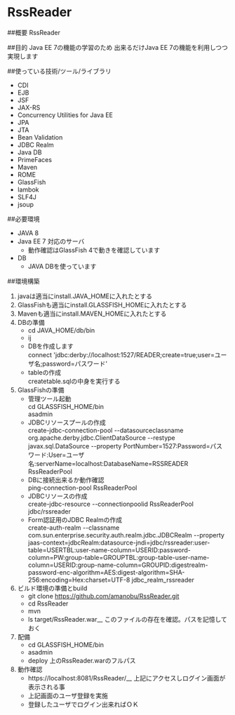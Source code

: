 RssReader
=========

##概要
RssReader

##目的
Java EE 7の機能の学習のため
出来るだけJava EE 7の機能を利用しつつ実現します

##使っている技術/ツール/ライブラリ
* CDI
* EJB
* JSF
* JAX-RS
* Concurrency Utilities for Java EE
* JPA
* JTA
* Bean Validation
* JDBC Realm
* Java DB
* PrimeFaces
* Maven
* ROME
* GlassFish
* lambok
* SLF4J
* jsoup

##必要環境
* JAVA 8
* Java EE 7 対応のサーバ
    * 動作確認はGlassFish 4で動きを確認しています
* DB
    * JAVA DBを使っています

##環境構築
1. javaは適当にinstall.JAVA_HOMEに入れたとする
1. GlassFishも適当にinstall.GLASSFISH_HOMEに入れたとする
1. Mavenも適当にinstall.MAVEN_HOMEに入れたとする
1. DBの準備
    * cd JAVA_HOME/db/bin
    * ij
    * DBを作成します  
	connect 'jdbc:derby://localhost:1527/READER;create=true;user=ユーザ名;password=パスワード'
    * tableの作成  
	createtable.sqlの中身を実行する
1. GlassFishの準備
    * 管理ツール起動  
		cd GLASSFISH_HOME/bin  
		asadmin
    * JDBCリソースプールの作成  
       create-jdbc-connection-pool --datasourceclassname org.apache.derby.jdbc.ClientDataSource --restype javax.sql.DataSource --property PortNumber=1527:Password=パスワード:User=ユーザ名:serverName=localhost:DatabaseName=RSSREADER RssReaderPool
    * DBに接続出来るか動作確認  
	  ping-connection-pool RssReaderPool
    * JDBCリソースの作成  
	  create-jdbc-resource --connectionpoolid RssReaderPool jdbc/rssreader
    * Form認証用のJDBC Realmの作成  
	  create-auth-realm --classname com.sun.enterprise.security.auth.realm.jdbc.JDBCRealm --property jaas-context=jdbcRealm:datasource-jndi=jdbc/rssreader:user-table=USERTBL:user-name-column=USERID:password-column=PW:group-table=GROUPTBL:group-table-user-name-column=USERID:group-name-column=GROUPID:digestrealm-password-enc-algorithm=AES:digest-algorithm=SHA-256:encoding=Hex:charset=UTF-8 jdbc_realm_rssreader
1. ビルド環境の準備とbuild
	* git clone https://github.com/amanobu/RssReader.git
	* cd RssReader
	* mvn
	* ls target/RssReader.war__
	  このファイルの存在を確認。パスを記憶しておく
1. 配備
	* cd GLASSFISH_HOME/bin  
	* asadmin
	* deploy 上のRssReader.warのフルパス
1. 動作確認
	* https://localhost:8081/RssReader/__
	  上記にアクセスしログイン画面が表示される事
	* 上記画面のユーザ登録を実施
	* 登録したユーザでログイン出来ればＯＫ
